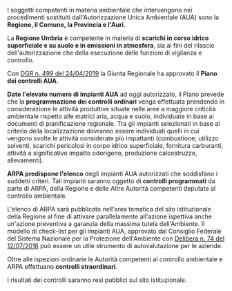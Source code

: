 I soggetti competenti in materia ambientale che intervengono nei procedimenti sostituiti dall'Autorizzazione Unica Ambientale (AUA) sono la **Regione, il Comune, la Provincia e l'Auri**.

La **Regione Umbria** è competente in materia di **scarichi in corso idrico superficiale e su suolo e in emissioni in atmosfera**, sia ai fini del rilascio dell'autorizzazione che della esecuzione delle funzioni di vigilanza e controllo.

Con [DGR n. 499 del 24/04/2019](https://www.va.regione.umbria.it/documents/3852172/10884019/PIANO+DEI+CONTROLLI+degli+impiantiattivit%c3%a0%20di+competenza+regionale+autorizzati+ai+sensi+del+DPR+n592013+AUA.pdf/a040ba2c-2ec6-4629-9634-530c35b90de6) la Giunta Regionale ha approvato il **Piano dei controlli AUA**.

**Dato l'elevato numero di impianti AUA** ad oggi autorizzato, il Piano prevede che la **programmazione dei controlli ordinari** venga effettuata prendendo in considerazione le attività produttive situate nelle aree a maggiore criticità ambientale rispetto alle matrici aria, acqua e suolo, individuate in base ai documenti di pianificazione regionale. Tra gli impianti selezionati in base al criterio della localizzazione dovranno essere individuati quelli in cui vengono svolte le attività considerate più impattanti (combustione, utilizzo solventi, scarichi pericolosi in corpo idrico superficiale, fornitura carburanti, attività a significativo impatto odorigeno, produzione calcestruzzo, allevamenti).

**ARPA predispone l'elenco** degli impianti AUA autorizzati che soddisfano i suddetti criteri. Tali impianti saranno oggetto di **controlli programmati** da parte di ARPA, della Regione e delle Altre Autorità competenti deputate al controllo ambientale.

L'elenco di ARPA sarà pubblicato nell'area tematica del sito istituzionale della Regione al fine di attivare parallelamente all'azione ispettiva anche un'azione preventiva a garanzia della massima tutela dell'Ambiente.
Il modello di check-list per gli impianti AUA, approvato dal Consiglio Federale del Sistema Nazionale per la Protezione dell'Ambiente con [Delibera n. 74 del 12/07/2016](https://www.va.regione.umbria.it/documents/3852172/10884019/check-list/c27acf8e-50e3-486b-a6de-59af344b76a7) può essere un utile strumento di autovalutazione per le aziende.

Oltre alle ispezioni ordinarie le Autorità competenti al controllo ambientale e ARPA effettuano **controlli straordinari**.

I risultati dei controlli saranno resi pubblici sul sito istituzionale.

